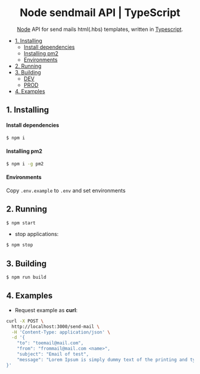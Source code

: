 <h1 align="center">Node sendmail API | TypeScript</h1>
<p align="center"><a href="http://nodejs.org" target="blank">Node</a> API for send mails html(.hbs) templates, written in <a href="https://www.typescriptlang.org/" target="blank">Typescript</a>.</p>
<p align="center">
</p>

- [1.  Installing](#1-installing)
  - [Install dependencies](#install-dependencies)
  - [Installing pm2](#installing-pm2)
  - [Environments](#environments)
- [2. Running](#2-running)
- [3. Building](#3-building)
  - [DEV](#dev)
  - [PROD](#prod)
- [4. Examples](#4-examples)


## 1.  Installing

#### Install dependencies

```bash
$ npm i
```

#### Installing pm2
```bash
$ npm i -g pm2
```

#### Environments

Copy `.env.example` to `.env` and set environments


##  2. Running

```bash
$ npm start
```
- stop applications:
```bash
$ npm stop
```

## 3. Building

```bash
$ npm run build
```


## 4. Examples

- Request example as **curl**:
```bash
curl -X POST \
  http://localhost:3000/send-mail \
  -H 'Content-Type: application/json' \
  -d '{
	"to": "toemail@mail.com",
	"from": "frommail@mail.com <name>",
	"subject": "Email of test",
	"message": "Lorem Ipsum is simply dummy text of the printing and typesetting industry"
}'
```
